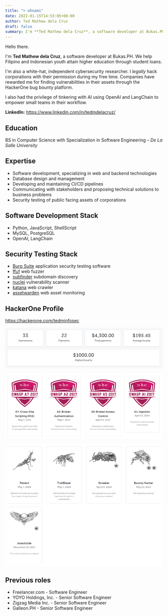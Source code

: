 ```yaml
---
title: "> whoami"
date: 2022-01-15T14:53:05+08:00
author: Ted Mathew dela Cruz
draft: false
summary: I'm **Ted Mathew dela Cruz**, a software developer at Bukas.PH ...
---
```


Hello there.

I'm **Ted Mathew dela Cruz**, a software developer at Bukas.PH. We help Filipino and Indonesian youth attain higher education through student loans.

I'm also a white-hat, independent cybersecurity researcher. I _legally_ hack corporations with their permission during my free time. Companies have rewarded me for finding vulnerabilities in their assets through the HackerOne bug bounty platform.

I also had the privilege of tinkering with AI using OpenAI and LangChain to empower small teams in their workflow.

**LinkedIn:** https://www.linkedin.com/in/tedmdelacruz/

## Education

BS in Computer Science with Specialization in Software Engineering – _De La Salle University_

## Expertise
- Software development, specializing in web and backend technologies
- Database design and management
- Developing and maintaining CI/CD pipelines
- Communicating with stakeholders and proposing technical solutions to business problems
- Security testing of public facing assets of corporations

## Software Development Stack
- Python, JavaScript, ShellScript
- MySQL, PostgreSQL
- OpenAI, LangChain

## Security Testing Stack
- [Burp Suite](https://portswigger.net/burp) application security testing software
- [ffuf](https://github.com/ffuf/ffuf) web fuzzer
- [subfinder](https://github.com/projectdiscovery/subfinder) subdomain discovery
- [nuclei](https://github.com/projectdiscovery/nuclei) vulnerability scanner
- [katana](https://github.com/projectdiscovery/katana) web crawler
- [assetwarden](https://github.com/tedmdelacruz/assetwarden) web asset monitoring

## HackerOne Profile

https://hackerone.com/tedminfosec

![rewards](/rewards.PNG)

![badges1](/badges1.PNG)

![badges2](/badges2.PNG)

## Previous roles
- Freelancer.com - Software Engineer
- YOYO Holdings, Inc. - Senior Software Engineer
- Zigzag Media Inc. - Senior Software Engineer
- Galleon.PH - Senior Software Engineer



